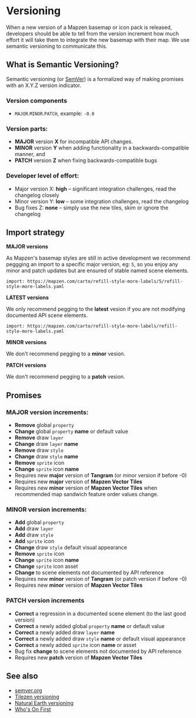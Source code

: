 # Versioning

When a new version of a Mapzen basemap or icon pack is released, developers should be able to tell from the version increment how much effort it will take them to integrate the new basemap with their map. We use semantic versioning to communicate this.

## What is Semantic Versioning?

Semantic versioning (or [SemVer](http://semver.org/)) is a formalized way of making promises with an X.Y.Z version indicator.

### Version components

- `MAJOR`.`MINOR`.`PATCH`, example: `-0.0`

### Version parts:

- **MAJOR** version **X** for incompatible API changes.
- **MINOR** version **Y** when adding functionality in a backwards-compatible manner, and
- **PATCH** version **Z** when fixing backwards-compatible bugs

### Developer level of effort:

- Major version X: **high** – significant integration challenges, read the changelog closely
- Minor version Y: **low** – some integration challenges, read the changelog
- Bug fixes Z: **none** – simply use the new tiles, skim or ignore the changelog

## Import strategy

**MAJOR versions**

As Mapzen's basemap styles are still in active development we recommend peggging an import to a specific major version, eg: `5`, so you enjoy any minor and patch updates but are ensured of stable named scene elements.

```
import: https://mapzen.com/carto/refill-style-more-labels/5/refill-style-more-labels.yaml
```

**LATEST versions**

We only recommend pegging to the **latest** vesion if you are not modifying documented API scene elements.

```
import: https://mapzen.com/carto/refill-style-more-labels/refill-style-more-labels.yaml
```

**MINOR versions**

We don't recommend pegging to a **minor** vesion.

**PATCH versions**

We don't recommend pegging to a **patch** vesion.


## Promises

### MAJOR version increments:

- **Remove** global `property`
- **Change** global `property` **name** or default value
- **Remove** draw `layer`
- **Change** draw `layer` **name**
- **Remove** draw  `style`
- **Change** draw `style` **name**
- **Remove** `sprite` icon
- **Change** `sprite` icon **name**
- Requires new **major** version of **Tangram** (or minor version if before -0)
- Requires new **major** version of **Mapzen Vector Tiles**
- Requires new **minor** version of **Mapzen Vector Tiles** when recommended map sandwich feature order values change.

### MINOR version increments:

- **Add** global `property`
- **Add** draw `layer`
- **Add** draw `style`
- **Add** `sprite` icon
- **Change** draw `style` default visual appearance
- **Remove** `sprite` icon
- **Change** `sprite` icon **name**
- **Change** `sprite` icon asset
- **Change** to scene elements not documented by API reference
- Requires new **minor** version of **Tangram** (or patch version if before -0)
- Requires new **minor** version of **Mapzen Vector Tiles**

### PATCH version increments

- **Correct** a regression in a documented scene element (to the last good version)
- **Correct** a newly added global `property` **name** or default value
- **Correct** a newly added draw `layer` **name**
- **Correct** a newly added draw `style` **name** or default visual appearance
- **Correct** a newly added `sprite` icon **name** or asset
- Bug fix **change** to scene elements not documented by API reference
- Requires new **patch** version of **Mapzen Vector Tiles**

## See also

- [semver.org](http://semver.org)
- [Tilezen versioning](https://github.com/tilezen/vector-datasource/blob/master/SEMANTIC-VERSIONING.md)
- [Natural Earth versioning](https://github.com/nvkelso/natural-earth-vector/blob/master/README.md)
- [Who's On First](https://github.com/whosonfirst/whosonfirst-placetypes#roles)
